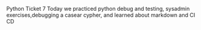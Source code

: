 Python Ticket 7
Today we practiced python debug and testing, sysadmin exercises,debugging a casear cypher, and learned about markdown and CI CD 
